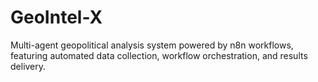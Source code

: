 # GeoIntel-X
Multi-agent geopolitical analysis system powered by n8n workflows, featuring automated data collection, workflow orchestration, and results delivery.
